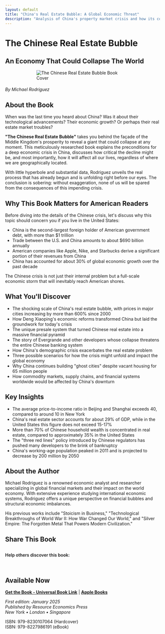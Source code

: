 ```yaml
---
layout: default
title: "China's Real Estate Bubble: A Global Economic Threat"
description: "Analysis of China's property market crisis and how its collapse threatens the global economy. Essential for investors and economists"
---
```


# The Chinese Real Estate Bubble
## An Economy That Could Collapse The World

<img src="{{ site.baseurl }}/assets/images/THE_CHINESE_REAL_ESTATE_BUBBLE print.webp" alt="The Chinese Real Estate Bubble Book Cover" style="max-width: 300px; margin: 0 auto 20px; display: block;">

*By Michael Rodriguez*

## About the Book

When was the last time you heard about China? Was it about their technological advancements? Their economic growth? Or perhaps their real estate market troubles?

**"The Chinese Real Estate Bubble"** takes you behind the façade of the Middle Kingdom's prosperity to reveal a giant that could collapse at any moment. This meticulously researched book explains the preconditions for a deep economic crisis in China, discusses how critical the decline might be, and most importantly, how it will affect all our lives, regardless of where we are geographically located.

With little hyperbole and substantial data, Rodriguez unveils the real process that has already begun and is unfolding right before our eyes. The conclusion is sobering: without exaggeration, none of us will be spared from the consequences of this impending crisis.

## Why This Book Matters for American Readers

Before diving into the details of the Chinese crisis, let's discuss why this topic should concern you if you live in the United States:

- China is the second-largest foreign holder of American government debt, with more than $1 trillion
- Trade between the U.S. and China amounts to about $690 billion annually
- American companies like Apple, Nike, and Starbucks derive a significant portion of their revenues from China
- China has accounted for about 30% of global economic growth over the past decade

The Chinese crisis is not just their internal problem but a full-scale economic storm that will inevitably reach American shores.

## What You'll Discover

- The shocking scale of China's real estate bubble, with prices in major cities increasing by more than 600% since 2000
- How Deng Xiaoping's economic reforms transformed China but laid the groundwork for today's crisis
- The unique presale system that turned Chinese real estate into a massive financial pyramid
- The story of Evergrande and other developers whose collapse threatens the entire Chinese banking system
- How China's demographic crisis exacerbates the real estate problem
- Three possible scenarios for how the crisis might unfold and impact the global economy
- Why China continues building "ghost cities" despite vacant housing for 65 million people
- How commodity markets, supply chains, and financial systems worldwide would be affected by China's downturn

## Key Insights

- The average price-to-income ratio in Beijing and Shanghai exceeds 40, compared to around 10 in New York
- China's real estate sector accounts for about 29% of GDP, while in the United States this figure does not exceed 15-17%
- More than 70% of Chinese household wealth is concentrated in real estate, compared to approximately 35% in the United States
- The "three red lines" policy introduced by Chinese regulators has pushed many developers to the brink of bankruptcy
- China's working-age population peaked in 2011 and is projected to decrease by 200 million by 2050

## About the Author

Michael Rodriguez is a renowned economic analyst and researcher specializing in global financial markets and their impact on the world economy. With extensive experience studying international economic systems, Rodriguez offers a unique perspective on financial bubbles and structural economic imbalances.

His previous works include "Stoicism in Business," "Technological Breakthroughs of World War II: How War Changed Our World," and "Silver Empire: The Forgotten Metal That Powers Modern Civilization."

## Share This Book

<div class="social-share" style="margin: 30px 0;">
  <p style="margin-bottom: 15px; font-weight: 600;">Help others discover this book:</p>
  <a href="https://twitter.com/intent/tweet?text=Check out 'The Chinese Real Estate Bubble' by Michael Rodriguez&url={{ site.url }}{{ site.baseurl }}{{ page.url }}&via=MRodriguezBooks" target="_blank" rel="noopener noreferrer" style="display: inline-block; margin-right: 15px; font-size: 24px; color: #1DA1F2;">
    <i class="fab fa-twitter-square"></i>
  </a>
  <a href="https://www.facebook.com/sharer/sharer.php?u={{ site.url }}{{ site.baseurl }}{{ page.url }}" target="_blank" rel="noopener noreferrer" style="display: inline-block; margin-right: 15px; font-size: 24px; color: #3b5998;">
    <i class="fab fa-facebook-square"></i>
  </a>
  <a href="https://www.linkedin.com/shareArticle?mini=true&url={{ site.url }}{{ site.baseurl }}{{ page.url }}&title=The Chinese Real Estate Bubble by Michael Rodriguez" target="_blank" rel="noopener noreferrer" style="display: inline-block; margin-right: 15px; font-size: 24px; color: #0077b5;">
    <i class="fab fa-linkedin"></i>
  </a>
  <a href="mailto:?subject=Check out this book: The Chinese Real Estate Bubble&body=I thought you might be interested in this book by Michael Rodriguez: {{ site.url }}{{ site.baseurl }}{{ page.url }}" style="display: inline-block; font-size: 24px; color: #333333;">
    <i class="fas fa-envelope-square"></i>
  </a>
</div>


## Available Now

<!-- Здесь нужно будет вставить ссылки на магазины -->
**[Get the Book - Universal Book Link](https://books2read.com/b/bPpKel)** | **[Apple Books](https://books.apple.com/us/book/the-chinese-real-estate-bubble-an-economy-that/id6743546626)**

*First edition: January 2025*  
*Published by Resource Economics Press*  
*New York • London • Singapore*

ISBN: 979-8230107064 (Hardcover)  
ISBN: 979-8227986191 (eBook)






